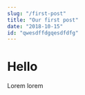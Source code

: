 ```yaml
---
slug: "/first-post"
title: "Our first post"
date: "2018-10-15"
id: "qwesdffdgqesdfdfg"
---
```


# Hello

Lorem lorem 